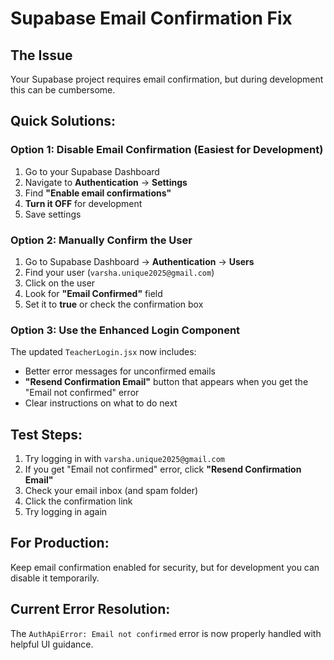# Supabase Email Confirmation Fix

## The Issue
Your Supabase project requires email confirmation, but during development this can be cumbersome.

## Quick Solutions:

### Option 1: Disable Email Confirmation (Easiest for Development)
1. Go to your Supabase Dashboard
2. Navigate to **Authentication** → **Settings** 
3. Find **"Enable email confirmations"**
4. **Turn it OFF** for development
5. Save settings

### Option 2: Manually Confirm the User
1. Go to Supabase Dashboard → **Authentication** → **Users**
2. Find your user (`varsha.unique2025@gmail.com`)
3. Click on the user
4. Look for **"Email Confirmed"** field
5. Set it to **true** or check the confirmation box

### Option 3: Use the Enhanced Login Component
The updated `TeacherLogin.jsx` now includes:
- Better error messages for unconfirmed emails
- **"Resend Confirmation Email"** button that appears when you get the "Email not confirmed" error
- Clear instructions on what to do next

## Test Steps:
1. Try logging in with `varsha.unique2025@gmail.com`
2. If you get "Email not confirmed" error, click **"Resend Confirmation Email"**
3. Check your email inbox (and spam folder)
4. Click the confirmation link
5. Try logging in again

## For Production:
Keep email confirmation enabled for security, but for development you can disable it temporarily.

## Current Error Resolution:
The `AuthApiError: Email not confirmed` error is now properly handled with helpful UI guidance.